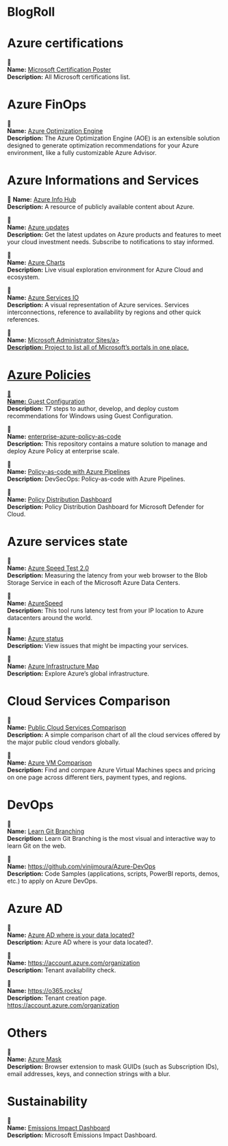 # BlogRoll

# Azure certifications

🔗  
**Name:** <a href="https://aka.ms/TrainCertPoster" target="_blank">Microsoft Certification Poster</a>  
**Description:** All Microsoft certifications list.  

# Azure FinOps

🔗  
**Name:** <a href="https://luke.geek.nz/azure/azure-optimization-engine" target="_blank">Azure Optimization Engine</a>  
**Description:** The Azure Optimization Engine (AOE) is an extensible solution designed to generate optimization recommendations for your Azure environment, like a fully customizable Azure Advisor.  

# Azure Informations and Services

🔗
**Name:** <a href="https://azureinfohub.azurewebsites.net/" target="_blank">Azure Info Hub</a>  
**Description:** A resource of publicly available content about Azure.  

🔗  
**Name:** <a href="https://azure.microsoft.com/en-us/updates/" target="_blank">Azure updates</a>  
**Description:** Get the latest updates on Azure products and features to meet your cloud investment needs. Subscribe to notifications to stay informed.  

🔗  
**Name:** <a href="https://azurecharts.com/" target="_blank">Azure Charts</a>  
**Description:** Live visual exploration environment for Azure Cloud and ecosystem.  

🔗  
**Name:** <a href="https://azureservices.io/" target="_blank">Azure Services IO</a>  
**Description:** A visual representation of Azure services. Services interconnections, reference to availability by regions and other quick references.  

🔗  
**Name:** <a href="https://msportals.io/" target="_blank">Microsoft Administrator Sites/a>  
**Description:** Project to list all of Microsoft’s portals in one place.  

# Azure Policies

🔗  
**Name:** <a href="https://techcommunity.microsoft.com/t5/microsoft-defender-for-cloud/7-steps-to-author-develop-and-deploy-custom-recommendations-for/ba-p/3166026" target="_blank">Guest Configuration</a>  
**Description:** T7 steps to author, develop, and deploy custom recommendations for Windows using Guest Configuration.  

🔗  
**Name:** <a href="https://github.com/Azure/enterprise-azure-policy-as-code" target="_blank">enterprise-azure-policy-as-code</a>  
**Description:** This repository contains a mature solution to manage and deploy Azure Policy at enterprise scale.  

🔗  
**Name:** <a href="https://medium.com/microsoftazure/devsecops-policy-as-code-with-azure-pipelines-86cc1e27f03c" target="_blank">Policy-as-code with Azure Pipelines</a>  
**Description:** DevSecOps: Policy-as-code with Azure Pipelines.  

🔗  
**Name:** <a href="https://techcommunity.microsoft.com/t5/microsoft-defender-for-cloud/policy-distribution-dashboard-for-microsoft-defender-for-cloud/ba-p/3264712" target="_blank">Policy Distribution Dashboard</a>  
**Description:** Policy Distribution Dashboard for Microsoft Defender for Cloud.  

# Azure services state

🔗  
**Name:** <a href="http://azurespeedtest.azurewebsites.net" target="_blank">Azure Speed Test 2.0</a>  
**Description:** Measuring the latency from your web browser to the Blob Storage Service in each of the Microsoft Azure Data Centers.  

🔗  
**Name:** <a href="https://www.azurespeed.com/" target="_blank">AzureSpeed</a>  
**Description:** This tool runs latency test from your IP location to Azure datacenters around the world.  

🔗  
**Name:** <a href="https://status.azure.com/" target="_blank">Azure status</a>  
**Description:** View issues that might be impacting your services.  

🔗  
**Name:** <a href="https://infrastructuremap.microsoft.com/" target="_blank">Azure Infrastructure Map</a>  
**Description:** Explore Azure’s global infrastructure.  

# Cloud Services Comparison

🔗  
**Name:** <a href="https://comparecloud.in/" target="_blank">Public Cloud Services Comparison</a>  
**Description:** A simple comparison chart of all the cloud services offered by the major public cloud vendors globally.  

🔗  
**Name:** <a href="https://azureprice.net/" target="_blank">Azure VM Comparison</a>  
**Description:** Find and compare Azure Virtual Machines specs and pricing on one page across different tiers, payment types, and regions.  

# DevOps

🔗  
**Name:** <a href="https://learngitbranching.js.org/" target="_blank">Learn Git Branching</a>  
**Description:** Learn Git Branching is the most visual and interactive way to learn Git on the web.  

🔗  
**Name:** <a href="https://github.com/vinijmoura/Azure-DevOps" target="_blank">https://github.com/vinijmoura/Azure-DevOps</a>  
**Description:** Code Samples (applications, scripts, PowerBI reports, demos, etc.) to apply on Azure DevOps.  

# Azure AD

🔗  
**Name:** <a href="https://msit.powerbi.com/view?r=eyJrIjoiODdjOWViZDctMWRhZS00ODUzLWI4MmQtNWM5NjBkZTBkNjFlIiwidCI6IjcyZjk4OGJmLTg2ZjEtNDFhZi05MWFiLTJkN2NkMDExZGI0NyIsImMiOjV9" target="_blank">Azure AD where is your data located?</a>  
**Description:** Azure AD where is your data located?.  

🔗  
**Name:** <a href="https://account.azure.com/organization" target="_blank">https://account.azure.com/organization</a>  
**Description:** Tenant availability check.  

🔗  
**Name:** <a href="https://o365.rocks/" target="_blank">https://o365.rocks/</a>  
**Description:** Tenant creation page.  
https://account.azure.com/organization

# Others

🔗  
**Name:** <a href="https://github.com/clarkio/azure-mask" target="_blank">Azure Mask</a>  
**Description:** Browser extension to mask GUIDs (such as Subscription IDs), email addresses, keys, and connection strings with a blur.  

# Sustainability

🔗  
**Name:** <a href="https://azure.microsoft.com/es-es/blog/empowering-cloud-sustainability-with-the-microsoft-emissions-impact-dashboard/" target="_blank">Emissions Impact Dashboard</a>  
**Description:** Microsoft Emissions Impact Dashboard.  

